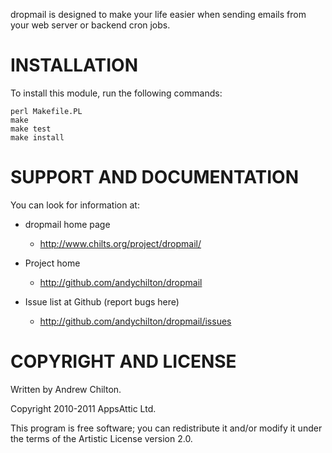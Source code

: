 dropmail is designed to make your life easier when sending emails from your web
server or backend cron jobs.

# INSTALLATION

To install this module, run the following commands:

    perl Makefile.PL
    make
    make test
    make install

# SUPPORT AND DOCUMENTATION

You can look for information at:

* dropmail home page
    * <http://www.chilts.org/project/dropmail/>

* Project home
    * <http://github.com/andychilton/dropmail>

* Issue list at Github (report bugs here)
    * <http://github.com/andychilton/dropmail/issues>

# COPYRIGHT AND LICENSE

Written by Andrew Chilton.

Copyright 2010-2011 AppsAttic Ltd.

This program is free software; you can redistribute it and/or modify
it under the terms of the Artistic License version 2.0.
